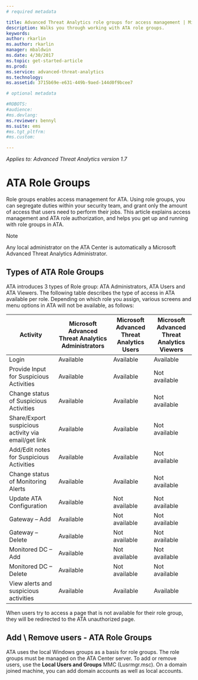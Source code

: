 ```yaml
---
# required metadata

title: Advanced Threat Analytics role groups for access management | Microsoft Docs
description: Walks you through working with ATA role groups.
keywords:
author: rkarlin
ms.author: rkarlin
manager: mbaldwin
ms.date: 4/30/2017
ms.topic: get-started-article
ms.prod:
ms.service: advanced-threat-analytics
ms.technology:
ms.assetid: 3715b69e-e631-449b-9aed-144d0f9bcee7

# optional metadata

#ROBOTS:
#audience:
#ms.devlang:
ms.reviewer: bennyl
ms.suite: ems
#ms.tgt_pltfrm:
#ms.custom:

---
```


*Applies to: Advanced Threat Analytics version 1.7*




# ATA Role Groups

Role groups enables access management for ATA. Using role groups, you can segregate duties within your security team, and grant only the amount of access that users need to perform their jobs. This article explains access management and ATA role authorization, and helps you get up and running with role groups in ATA.

> [!NOTE]
> Any local administrator on the ATA Center is automatically a Microsoft Advanced Threat Analytics Administrator.

## Types of ATA Role Groups 

ATA introduces 3 types of Role group: ATA Administrators, ATA Users and ATA Viewers. The following table describes the type of access in ATA available per role. Depending on which role you assign, various screens and menu options in ATA will not be available, as follows:

|Activity |Microsoft Advanced Threat Analytics Administrators|Microsoft Advanced Threat Analytics Users|Microsoft Advanced Threat Analytics Viewers|
|----|----|----|----|
|Login|Available|Available|Available|
|Provide Input for Suspicious Activities|Available|Available|Not available|
|Change status of Suspicious Activities|Available|Available|Not available|
|Share/Export suspicious activity via email/get link|Available|Available|Not available|
|Add/Edit notes for Suspicious Activities|Available|Available|Not available|
|Change status of Monitoring Alerts|Available|Available|Not available|
|Update ATA Configuration|Available|Not available|Not available|
|Gateway – Add|Available|Not available|Not available|
|Gateway – Delete |Available|Not available|Not available|
|Monitored DC – Add |Available|Not available|Not available|
|Monitored DC – Delete|Available|Not available|Not available|
|View alerts and suspicious activities|Available|Available|Available|


When users try to access a page that is not available for their role group, they will be redirected to the ATA unauthorized page. 

## Add \ Remove users - ATA Role Groups 

ATA uses the local Windows groups as a basis for role groups. The role groups must be managed on the ATA Center server.
To add or remove users, use the **Local Users and Groups** MMC (Lusrmgr.msc). On a domain joined machine, you can add domain accounts as well as local accounts. 

